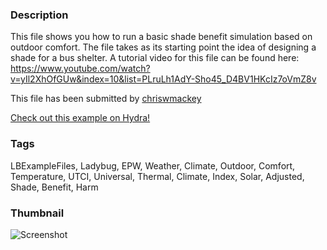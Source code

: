 ### Description 
This file shows you how to run a basic shade benefit simulation based on outdoor comfort.
The file takes as its starting point the idea of designing a shade for a bus shelter.
A tutorial video for this file can be found here:
https://www.youtube.com/watch?v=yIl2XhOfGUw&index=10&list=PLruLh1AdY-Sho45_D4BV1HKcIz7oVmZ8v

This file has been submitted by [chriswmackey](https://github.com/chriswmackey)

[Check out this example on Hydra!](http://hydrashare.github.io/hydra/viewer?owner=chriswmackey&fork=hydra_2&id=Outdoor_Comfort_Shade_Benefit)
### Tags 
LBExampleFiles, Ladybug, EPW, Weather, Climate, Outdoor, Comfort, Temperature, UTCI, Universal, Thermal, Climate, Index, Solar, Adjusted, Shade, Benefit, Harm
### Thumbnail 
![Screenshot](https://raw.githubusercontent.com/chriswmackey/hydra/master/Outdoor_Comfort_Shade_Benefit/thumbnail.png)
